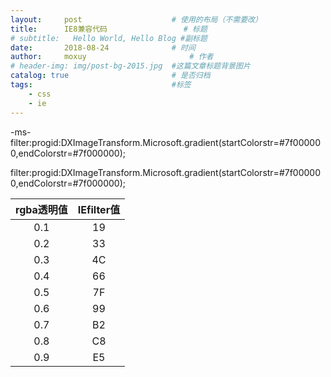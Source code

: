 ```yaml
---
layout:     post   				    # 使用的布局（不需要改）
title:      IE8兼容代码 				# 标题 
# subtitle:   Hello World, Hello Blog #副标题
date:       2018-08-24 				# 时间
author:     moxuy 						# 作者
# header-img: img/post-bg-2015.jpg 	#这篇文章标题背景图片
catalog: true 						# 是否归档
tags:								#标签
    - css
    - ie
---
```


-ms-filter:progid:DXImageTransform.Microsoft.gradient(startColorstr=#7f000000,endColorstr=#7f000000);

filter:progid:DXImageTransform.Microsoft.gradient(startColorstr=#7f000000,endColorstr=#7f000000);

rgba透明值 | IEfilter值 
:--------------:|:-------------:
0.1 | 19 
0.2 | 33
0.3 | 4C
 0.4|66
 0.5|7F
 0.6|99
 0.7|B2
 0.8| C8
 0.9| E5